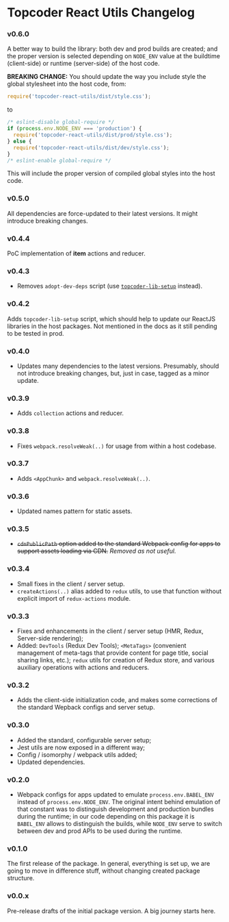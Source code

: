 # Topcoder React Utils Changelog

### v0.6.0
A better way to build the library: both dev and prod builds are created; and
the proper version is selected depending on `NODE_ENV` value at the buildtime
(client-side) or runtime (server-side) of the host code.

**BREAKING CHANGE:** You should update the way you include style the global
stylesheet into the host code, from:
```jsx
require('topcoder-react-utils/dist/style.css');
```
to
```jsx
/* eslint-disable global-require */
if (process.env.NODE_ENV === 'production') {
  require('topcoder-react-utils/dist/prod/style.css');
} else {
  require('topcoder-react-utils/dist/dev/style.css');
}
/* eslint-enable global-require */
```
This will include the proper version of compiled global styles into the host
code.

### v0.5.0
All dependencies are force-updated to their latest versions. It might introduce
breaking changes.

### v0.4.4
PoC implementation of **item** actions and reducer.

### v0.4.3
- Removes `adopt-dev-deps` script (use
  [`topcoder-lib-setup`](docs/topcoder-lib-setup-script.md) instead).

### v0.4.2
Adds `topcoder-lib-setup` script, which should help to update our ReactJS
libraries in the host packages. Not mentioned in the docs as it still pending
to be tested in prod.

### v0.4.0
- Updates many dependencies to the latest versions. Presumably, should not
  introduce breaking changes, but, just in case, tagged as a minor update.

### v0.3.9
- Adds `collection` actions and reducer.

### v0.3.8
- Fixes `webpack.resolveWeak(..)` for usage from within a host codebase.

### v0.3.7
- Adds `<AppChunk>` and `webpack.resolveWeak(..)`.

### v0.3.6
- Updated names pattern for static assets.

### v0.3.5
- ~~`cdnPublicPath` option added to the standard Webpack config for apps to support
  assets loading via CDN.~~ *Removed as not useful.*

### v0.3.4
- Small fixes in the client / server setup.
- `createActions(..)` alias added to `redux` utils, to use that function without
  explicit import of `redux-actions` module.

### v0.3.3
- Fixes and enhancements in the client / server setup (HMR, Redux, Server-side
  rendering);
- Added: `DevTools` (Redux Dev Tools); `<MetaTags>` (convenient management of
  meta-tags that provide content for page title, social sharing links, etc.);
  `redux` utils for creation of Redux store, and various auxiliary operations
  with actions and reducers.

### v0.3.2
- Adds the client-side initialization code, and makes some corrections of the
  standard Wepback configs and server setup.

### v0.3.0
- Added the standard, configurable server setup;
- Jest utils are now exposed in a different way;
- Config / isomorphy / webpack utils added;
- Updated dependencies.

### v0.2.0
- Webpack configs for apps updated to emulate `process.env.BABEL_ENV` instead of
  `process.env.NODE_ENV`. The original intent behind emulation of that constant
  was to distinguish development and production bundles during the runtime; in
  our code depending on this package it is `BABEL_ENV` allows to distinguish
  the builds, while `NODE_ENV` serve to switch between dev and prod APIs to be
  used during the runtime.

### v0.1.0
The first release of the package. In general, everything is set up, we are going
to move in difference stuff, without changing created package structure.

### v0.0.x
Pre-release drafts of the initial package version. A big journey starts here.
